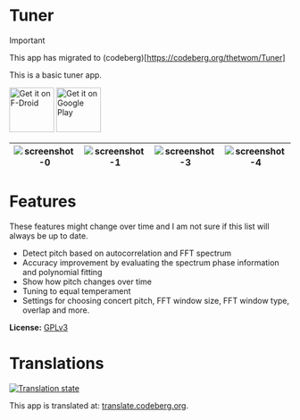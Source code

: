 # Tuner

> [!IMPORTANT]
> This app has migrated to (codeberg)[https://codeberg.org/thetwom/Tuner]

This is a basic tuner app. 

[<img src="https://fdroid.gitlab.io/artwork/badge/get-it-on.png"
     alt="Get it on F-Droid"
     height="80">](https://f-droid.org/packages/de.moekadu.tuner/)
[<img src="https://play.google.com/intl/en_us/badges/images/generic/en-play-badge.png"
     alt="Get it on Google Play"
     height="80">](https://play.google.com/store/apps/details?id=de.moekadu.tuner)

| ![screenshot-0](https://github.com/thetwom/Tuner/blob/master/fastlane/metadata/android/en-US/images/phoneScreenshots/00.png) | ![screenshot-1](https://github.com/thetwom/Tuner/blob/master/fastlane/metadata/android/en-US/images/phoneScreenshots/01.png) | ![screenshot-3](https://github.com/thetwom/Tuner/blob/master/fastlane/metadata/android/en-US/images/phoneScreenshots/02.png) | ![screenshot-4](https://github.com/thetwom/Tuner/blob/master/fastlane/metadata/android/en-US/images/phoneScreenshots/03.png) |
|------------------------------------------------------------------------------------------------------------------------------|------------------------------------------------------------------------------------------------------------------------------|------------------------------------------------------------------------------------------------------------------------------|------------------------------------------------------------------------------------------------------------------------------|

# Features

These features might change over time and I am not sure if this list will always be up to date.
* Detect pitch based on autocorrelation and FFT spectrum
* Accuracy improvement by evaluating the spectrum phase information and polynomial fitting
* Show how pitch changes over time
* Tuning to equal temperament
* Settings for choosing concert pitch, FFT window size, FFT window type, overlap and more.

**License:** [GPLv3](https://www.gnu.org/licenses/gpl-3.0)

# Translations
 
<a href="https://translate.codeberg.org/engage/tuner/">
<img src="https://translate.codeberg.org/widgets/tuner/-/strings-xml/svg-badge.svg" alt="Translation state">
</a>

This app is translated at: <a href="https://translate.codeberg.org/projects/tuner/">
translate.codeberg.org</a>.

